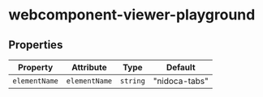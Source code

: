 # webcomponent-viewer-playground

## Properties

| Property      | Attribute     | Type     | Default       |
|---------------|---------------|----------|---------------|
| `elementName` | `elementName` | `string` | "nidoca-tabs" |
